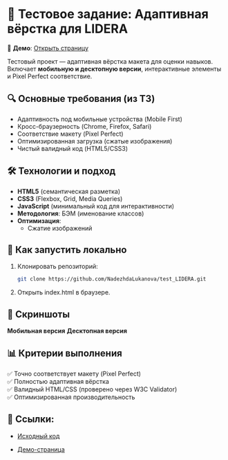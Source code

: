 # 🎯 Тестовое задание: Адаптивная вёрстка для LIDERA

🚀 **Демо**: [Открыть страницу](https://nadezhdalukanova.github.io/test_LIDERA/)

Тестовый проект — адаптивная вёрстка макета для оценки навыков.  
Включает **мобильную и десктопную версии**, интерактивные элементы и Pixel Perfect соответствие.

## 🔍 Основные требования (из ТЗ)
- Адаптивность под мобильные устройства (Mobile First)
- Кросс-браузерность (Chrome, Firefox, Safari)
- Соответствие макету (Pixel Perfect)
- Оптимизированная загрузка (сжатые изображения)
- Чистый валидный код (HTML5/CSS3)

## 🛠 Технологии и подход
- **HTML5** (семантическая разметка)
- **CSS3** (Flexbox, Grid, Media Queries)
- **JavaScript** (минимальный код для интерактивности)
- **Методология**: БЭМ (именование классов)
- **Оптимизация**:
  - Сжатие изображений 

## 📌 Как запустить локально
1. Клонировать репозиторий:
   ```bash
   git clone https://github.com/NadezhdaLukanova/test_LIDERA.git
2.   Открыть index.html в браузере.

## 📸 Скриншоты
**Мобильная версия**	**Десктопная версия**

## 📊 Критерии выполнения
✅ Точно соответствует макету (Pixel Perfect)  
✅ Полностью адаптивная вёрстка  
✅ Валидный HTML/CSS (проверено через W3C Validator)  
✅ Оптимизированная производительность 

## 🔗 Ссылки:

- [Исходный код](https://github.com/NadezhdaLukanova/test_LIDERA)

- [Демо-страница](https://nadezhdalukanova.github.io/test_LIDERA/)
